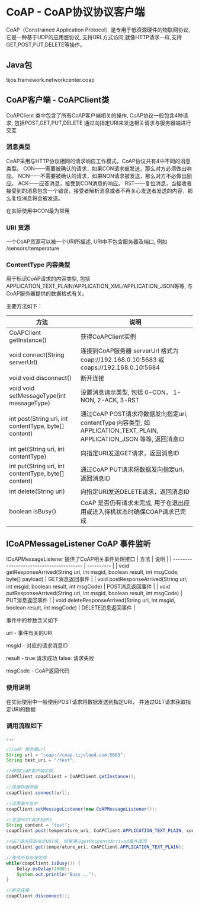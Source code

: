 # CoAP - CoAP协议协议客户端

CoAP（Constrained Application Protocol）是专用于低资源硬件的物联网协议, 它是一种基于UDP的应用层协议, 支持URL方式访问,就像HTTP请求一样,支持GET,POST,PUT,DELETE等操作。

## Java包
tijos.framework.networkcenter.coap

## CoAP客户端  - CoAPClient类

CoAPClient 类中包含了所有CoAP客户端相关的操作,
CoAP协议一般包含4种请求, 包括POST,GET,PUT,DELETE 通过向指定URI来发送相关请求与服务器端进行交互

### 消息类型
CoAP采用与HTTP协议相同的请求响应工作模式。CoAP协议共有4中不同的消息类型。
CON——需要被确认的请求，如果CON请求被发送，那么对方必须做出响应。
NON——不需要被确认的请求，如果NON请求被发送，那么对方不必做出回应。
ACK——应答消息，接受到CON消息的响应。
RST——复位消息，当接收者接受到的消息包含一个错误，接受者解析消息或者不再关心发送者发送的内容，那么复位消息将会被发送。

在实际使用中CON最为常用

### URI 资源
一个CoAP资源可以被一个URI所描述, URI中不包含服务器及端口, 例如 /sensors/temperature

### ContentType 内容类型
用于标识CoAP请求的内容类型, 包括 APPLICATION_TEXT_PLAIN/APPLICATION_XML/APPLICATION_JSON等等, 与CoAP服务器提供的数据格式有关。 


主要方法如下：

| 方法                                       | 说明         |
| ---------------------------------------- | ---------- |
| CoAPClient getInstance()                 | 获得CoAPClient实例  |
| void connect(String serverUrl)                           | 连接到CoAP服务器 serverUrl 格式为coap://192.168.0.10:5683 或 coaps://192.168.0.10:5684 |
| void void disconnect()                           | 断开连接 |
| void void setMessageType(int messageType) | 设置消息请示类型, 包括 0-CON， 1-NON, 2-ACK, 3-RST |
| int post(String uri, int contentType, byte[] content)                    |通过CoAP POST请求将数据发向指定uri, contentType 内容类型, 如APPLICATION_TEXT_PLAIN, APPLICATION_JSON 等等, 返回消息ID |
| int get(String uri, int contentType)                    | 向指定URI发送GET请求，返回消息ID|
| int put(String uri, int contentType, byte[] content)                    | 通过CoAP PUT请求将数据发向指定uri，返回消息ID |
| int delete(String uri)                    | 向指定URI发送DELETE请求，返回消息ID |
| boolean isBusy()                     | CoAP 是否仍有请求未完成, 用于在退出应用或进入待机状态时确保COAP请求已完成 |




## ICoAPMessageListener CoAP 事件监听

ICoAPMessageListener 提供了CoAP相关事件处理接口
| 方法                                       | 说明         |
| ---------------------------------------- | ---------- |
| void getResponseArrived(String uri, int msgid,  boolean result, int msgCode, byte[] payload)                | GET消息返回事件  |
| void postResponseArrived(String uri, int msgid, boolean result, int msgCode)                | POST消息返回事件  |
| void putResponseArrived(String uri, int msgid, boolean result, int msgCode)               |  PUT消息返回事件  |
| void deleteResponseArrived(String uri, int msgid, boolean result, int msgCode)                |  DELETE消息返回事件  |

事件中的参数含义如下

uri - 事件有关的URI

msgid - 对应的请求消息ID

result -  true:请求成功 false: 请求失败

msgCode - CoAP返回代码


### 使用说明

在实际使用中一般使用POST请求将数据发送到指定URI， 并通过GET请求获取指定URI的数据


### 调用流程如下


```java
...

//CoAP 服务器url
String url = "coap://coap.tijcloud.com:5683";
String test_uri = "/test";

//获取CoAP客户端实例
CoAPClient coapClient = CoAPClient.getInstance();

//连接到服务器
coapClient.connect(url);

//设置事件监听
coapClient.setMessageListener(new CoAPMessageListener());

//发送POST请求到URI
String content = "test";
coapClient.post(temperature_uri, CoAPClient.APPLICATION_TEXT_PLAIN, content.getBytes());

//GET请求获取指定URI值, 结果通过getResponseArrived事件返回
coapClient.get(temperature_uri, CoAPClient.APPLICATION_TEXT_PLAIN);

//等待所有处理完成
while(coapClient.isBusy()) {
	Delay.msDelay(1000);
	System.out.println("Busy ..");
}

//断开连接
coapClient.disconnect();
```
